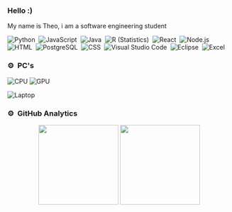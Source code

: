 ### Hello :)

My name is Theo, i am a software engineering student 


![Python](https://img.shields.io/badge/Python-14354C?style=for-the-badge&logo=python&logoColor=white)&nbsp;
![JavaScript](https://img.shields.io/badge/JavaScript-323330?style=for-the-badge&logo=javascript&logoColor=F7DF1E)&nbsp;
![Java](https://img.shields.io/badge/Java-ED8B00?style=for-the-badge&logo=java&logoColor=white)&nbsp;
![R (Statistics)](https://img.shields.io/badge/R-276DC3?style=for-the-badge&logo=r&logoColor=white)&nbsp;
![React](https://img.shields.io/badge/React-20232A?style=for-the-badge&logo=react&logoColor=61DAFB)&nbsp;
![Node.js](https://img.shields.io/badge/Node.js-43853D?style=for-the-badge&logo=node.js&logoColor=white)&nbsp;
![HTML](https://img.shields.io/badge/HTML5-E34F26?style=for-the-badge&logo=html5&logoColor=white)&nbsp;
![PostgreSQL](https://img.shields.io/badge/PostgreSQL-316192?style=for-the-badge&logo=postgresql&logoColor=white)&nbsp;
![CSS](https://img.shields.io/badge/CSS3-1572B6?style=for-the-badge&logo=css3&logoColor=white)&nbsp;
![Visual Studio Code](https://img.shields.io/badge/-Visual%20Studio%20Code-05122A?style=flat&logo=visual-studio-code&logoColor=007ACC)&nbsp;
![Eclipse](https://img.shields.io/badge/-Eclipse-05122A?style=flat&logo=eclipse-ide&logoColor=2C2255)&nbsp;
![Excel](https://img.shields.io/badge/Microsoft_Excel-217346?style=for-the-badge&logo=microsoft-excel&logoColor=white)

### ⚙️ &nbsp;PC's
![CPU](https://img.shields.io/badge/Intel-Core_i7_8th-0071C5?style=for-the-badge&logo=intel&logoColor=white)
![GPU](https://img.shields.io/badge/NVIDIA-GTX1080-76B900?style=for-the-badge&logo=nvidia&logoColor=white)

![Laptop](https://img.shields.io/badge/Windows-Acer_Aspire_7-0078D6?style=for-the-badge&logo=windows&logoColor=white)

### ⚙️ &nbsp;GitHub Analytics

<p align="center">
  <img height="180em" src="https://github-readme-stats.vercel.app/api?username=Theoryia&&theme=prussian"/>
  <img height="180em" src="https://github-readme-stats-eight-theta.vercel.app/api/top-langs/?username=Theoryia&layout=compact&langs_count=8&theme=prussian"/>
</a>
</p>

